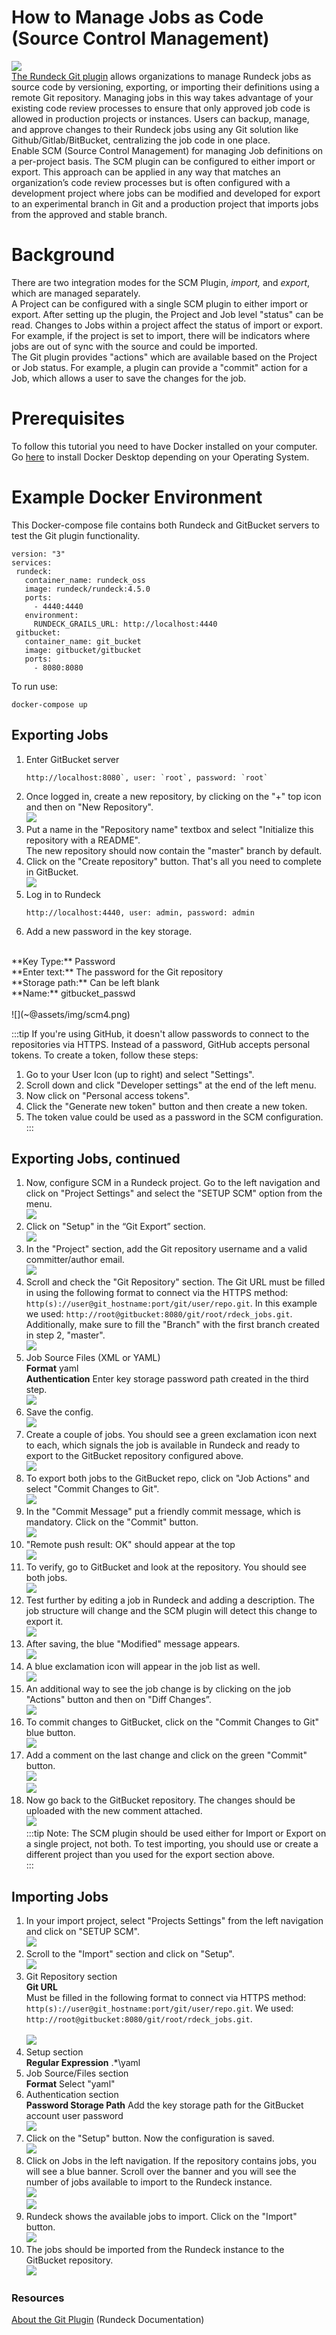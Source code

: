 # How to Manage Jobs as Code (Source Control Management)<br>
![](~@assets/img/scm1.png)<br>
[The Rundeck Git plugin](https://docs.rundeck.com/docs/manual/projects/scm/git.html) allows organizations to manage Rundeck jobs as source code by versioning, exporting, or importing their definitions using a remote Git repository. Managing jobs in this way takes advantage of your existing code review processes to ensure that only approved job code is allowed in production projects or instances. Users can backup, manage, and approve changes to their Rundeck jobs using any Git solution like Github/Gitlab/BitBucket, centralizing the job code in one place.<br>
Enable SCM (Source Control Management) for managing Job definitions on a per-project basis. The SCM plugin can be configured to either import or export.  This approach can be applied in any way that matches an organization’s code review processes but is often configured with a development project where jobs can be modified and developed for export to an experimental branch in Git and a production project that imports jobs from the approved and stable branch.<br>

# Background<br>
There are two integration modes for the SCM Plugin, _import,_ and _export_, which are managed separately.<br>
A Project can be configured with a single SCM plugin to either import or export. After setting up the plugin, the Project and Job level "status" can be read. Changes to Jobs within a project affect the status of import or export.  For example, if the project is set to import, there will be indicators where jobs are out of sync with the source and could be imported.<br>
The Git plugin provides "actions" which are available based on the Project or Job status. For example, a plugin can provide a "commit" action for a Job, which allows a user to save the changes for the job.<br>

# Prerequisites<br>

To follow this tutorial you need to have Docker installed on your computer. Go [here](https://docs.docker.com/get-docker/) to install Docker Desktop depending on your Operating System.<br>

# Example Docker Environment<br>
This Docker-compose file contains both Rundeck and GitBucket servers to test the Git plugin functionality.<br>


```
version: "3"
services:
 rundeck:
   container_name: rundeck_oss
   image: rundeck/rundeck:4.5.0
   ports:
     - 4440:4440
   environment:
     RUNDECK_GRAILS_URL: http://localhost:4440
 gitbucket:
   container_name: git_bucket
   image: gitbucket/gitbucket
   ports:
     - 8080:8080
```


To run use:<br>


```
docker-compose up
```

## Exporting Jobs<br>

1. Enter GitBucket server<br>
	```
	http://localhost:8080`, user: `root`, password: `root`
	```
1. Once logged in, create a new repository, by clicking on the "+" top icon and then on "New Repository".<br>
![](~@assets/img/scm2.png)<br>
1. Put a name in the "Repository name" textbox and select "Initialize this repository with a README".<br>
     The new repository should now contain the "master" branch by default.<br>
1. Click on the "Create repository" button. That's all you need to complete in GitBucket.<br>
![](~@assets/img/scm3.png)<br>
1. Log in to Rundeck<br>
    ```
    http://localhost:4440, user: admin, password: admin
    ```
1. Add a new password in the key storage.<br>
<br>
 **Key Type:** Password<br>
 **Enter text:** The password for the Git repository<br>
 **Storage path:** Can be left blank<br>
 **Name:** gitbucket_passwd<br>
<br>
![](~@assets/img/scm4.png)<br>


:::tip
If you're using GitHub, it doesn't allow passwords to connect to the repositories via HTTPS. Instead of a password, GitHub accepts personal tokens. To create a token, follow these steps:<br>

1.  Go to your User Icon (up to right) and select "Settings".<br>
1.  Scroll down and click "Developer settings" at the end of the left menu.<br>
1.  Now click on "Personal access tokens".<br>
1.  Click the "Generate new token" button and then create a new token.<br>
1.  The token value could be used as a password in the SCM configuration.<br>
:::

## Exporting Jobs, continued<br>
1.  Now, configure SCM in a Rundeck project. Go to the left navigation and click on "Project Settings" and select the "SETUP SCM" option from the menu.<br>
	![](~@assets/img/scm5.png)<br>
1.  Click on "Setup" in the “Git Export” section.<br>
	![](~@assets/img/scm6.png)<br>
1. In the "Project" section, add the Git repository username and a valid committer/author email.<br>
	![](~@assets/img/scm7.png)<br>
1. Scroll and check the "Git Repository" section. The Git URL must be filled in using the following format to connect via the HTTPS method:<br>
    	`http(s)://user@git_hostname:port/git/user/repo.git`. In this example we used: `http://root@gitbucket:8080/git/root/rdeck_jobs.git`. Additionally, make sure to fill the "Branch" with the first branch created in step 2, "master".<br>
	![](~@assets/img/scm8.png)<br>
1. Job Source Files (XML or YAML)<br>
 **Format** yaml<br>
 **Authentication** Enter key storage password path created in the third step.<br>
![](~@assets/img/scm9.png)<br>
1. Save the config.<br>
![](~@assets/img/scm10.png)<br>
1. Create a couple of jobs. You should see a green exclamation icon next to each, which signals the job is available in Rundeck and ready to export to the GitBucket repository configured above.<br>
![](~@assets/img/scm11.png)<br>
1. To export both jobs to the GitBucket repo, click on "Job Actions" and select "Commit Changes to Git".<br>
![](~@assets/img/scm12.png)<br>
1. In the "Commit Message" put a friendly commit message, which is mandatory.  Click on the "Commit" button.<br>
![](~@assets/img/scm13.png)<br>
1. "Remote push result: OK" should appear at the top<br>
![](~@assets/img/scm14.png)<br>
1. To verify, go to GitBucket and look at the repository. You should see both jobs.<br>
![](~@assets/img/scm15.png)<br>
1. Test further by editing a job in Rundeck and adding a description. The job structure will change and the SCM plugin will detect this change to export it.<br>
![](~@assets/img/scm16.png)<br>
1. After saving, the blue "Modified" message appears.<br>
![](~@assets/img/scm17.png)<br>
1. A blue exclamation icon will appear in the job list as well.<br>
![](~@assets/img/scm18.png)<br>
1. An additional way to see the job change is by clicking on the job "Actions" button and then on "Diff Changes”.<br>
![](~@assets/img/scm19.png)<br>
1. To commit changes to GitBucket, click on the "Commit Changes to Git" blue button.<br>
![](~@assets/img/scm20.png)<br>
1. Add a comment on the last change and click on the green "Commit" button.<br>
![](~@assets/img/scm21.png)<br>
![](~@assets/img/scm22.png)<br>
1. Now go back to the GitBucket repository. The changes should be uploaded with the new comment attached.<br>
![](~@assets/img/scm23.png)<br>
:::tip
Note: The SCM plugin should be used either for Import or Export on a single project, not both.  To test importing, you should use or create a different project than you used for the export section above.<br>
:::
## Importing Jobs<br>

1. In your import project, select "Projects Settings" from the left navigation and click on "SETUP SCM".<br>
	![](~@assets/img/scm24.png)<br>
1. Scroll to the "Import" section and click on "Setup".<br>
	![](~@assets/img/scm25.png)<br>
1. Git Repository section<br>
    **Git URL**<br>
    Must be filled in the following format to connect via HTTPS method: `http(s)://user@git_hostname:port/git/user/repo.git`. We used: `http://root@gitbucket:8080/git/root/rdeck_jobs.git`.<br>    
![](~@assets/img/scm26.png)<br>
1. Setup section<br>
    **Regular Expression** .*\yaml<br>
1. Job Source/Files section<br>
    **Format** Select "yaml"<br>
1. Authentication section<br>
    **Password Storage Path** Add the key storage path for the GitBucket account user password<br>
 	![](~@assets/img/scm27.png)<br>
1. Click on the "Setup" button. Now the configuration is saved.<br>
 	![](~@assets/img/scm28.png)<br>
1. Click on Jobs in the left navigation. If the repository contains jobs, you will see a blue banner. Scroll over the banner and you will see the number of jobs available to import to the Rundeck instance.<br>
	![](~@assets/img/scm29.png)<br>
	![](~@assets/img/scm30.png)<br>
1. Rundeck shows the available jobs to import. Click on the "Import" button.<br>
	![](~@assets/img/scm31.png)<br>
1. The jobs should be imported from the Rundeck instance to the GitBucket repository.<br>
	![](~@assets/img/scm32.png)<br>

### Resources<br>

[About the Git Plugin](https://docs.rundeck.com/docs/manual/projects/scm/git.html#git-plugin) (Rundeck Documentation)<br>